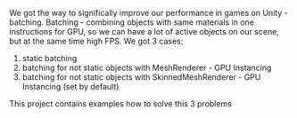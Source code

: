 We got the way to significally improve our performance in games on Unity - batching. Batching - combining objects with same materials in one instructions for GPU, so we can have a lot of active objects on our scene, but at the same time high FPS. We got 3 cases:
1) static batching
2) batching for not static objects with MeshRenderer - GPU Instancing
3) batching for not static objects with SkinnedMeshRenderer - GPU Instancing (set by default)
   
This project contains examples how to solve this 3 problems 
